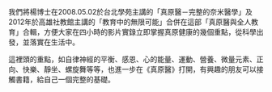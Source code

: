 我們將楊博士在2008.05.02於台北學苑主講的「真原醫－完整的奈米醫學」及2012年於高雄社教館主講的「教育中的無限可能」合併在這部「真原醫與全人教育」合輯，方便大家在四小時的影片實錄立即掌握真原健康的幾個重點，從科學出發，並落實在生活中。

這裡頭的重點，如自律神經的平衡、感恩、心的能量、運動、營養、微量元素、正向、快樂、靜坐、螺旋舞等等，也進一步在《真原醫》打開，有興趣的朋友可以接觸書籍，給自己一個完整的基礎。
